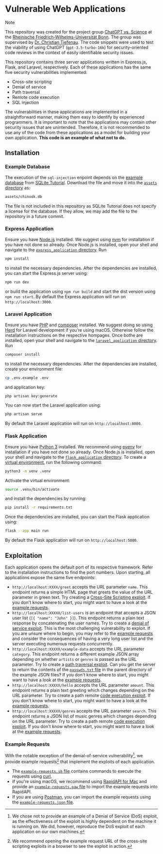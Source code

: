 # Vulnerable Web Applications

> [!NOTE]
> This repository was created for the project group [ChatGPT vs. Science](https://www.uni-bonn.de/en) at the [Rheinische Friedrich-Wilhelms-Universität Bonn](https://www.uni-bonn.de/en). The group was supervised by [Dr. Christian Tiefenau](https://christiantiefenau.de/). The code snippets were used to test the viability of using ChatGPT (`gpt-3.5-turbo-16k`) for security-oriented code reviews in the context of easily identifiable security issues.

This repository contains three server applications written in Express.js, Flask, and Laravel, respectively. Each of these applications has the same five security vulnerabilities implemented:

- Cross-site scripting
- Denial of service
- Path traversal
- Remote code execution
- SQL injection

The vulnerabilities in these applications are implemented in a straightforward manner, making them easy to identify by experienced programmers. It is important to note that the applications may contain other security issues that are unintended. Therefore, it is not recommended to use any of the code from these applications as a model for building your own application. **This code is an example of what not to do.**

## Installation

### Example Database

The execution of the `sql-injection` enpoint depends on the [example database](https://www.sqlitetutorial.net/sqlite-sample-database/) from [SQLite Tutorial](https://www.sqlitetutorial.net). Download the file and move it into the [`assets` directory](./assets) as:

```txt
assets/chinook.db
```

The file is not included in this repository as SQLite Tutorial does not specify a license for the database. If they allow, we may add the file to the repository in a future commit.

### Express Application

Ensure you have [Node.js](https://nodejs.org/en) installed. We suggest using [nvm](https://github.com/nvm-sh/nvm) for installation if you have not done so already. Once Node.js is installed, open your shell and navigate to the [`express_application` directory](./express_application). Run

```sh
npm install
```

to install the necessary dependencies. After the dependencies are installed, you can start the Express.js server using:

```sh
npm run dev￼ 
```

or build the application using `npm run build` and start the dist version using `npm run start`. By default the Express application will run on `http://localhost:3000`.

### Laravel Application

Ensure you have [PHP](https://www.php.net/manual/en/install.php) and [composer](https://getcomposer.org/doc/00-intro.md) installed. We suggest doing so using [Herd](https://herd.laravel.com/) for Laravel development if you’re using macOS. Otherwise follow the installation instructions on the respective hompages. Once bothe are installed, open your shell and navigate to the [`laravel_application` directory](./laravel_application). Run

```sh
composer install
```

to install the necessary dependencies. After the dependencies are installed, create your environment file:

```sh
cp .env.example .env
```

and application key:

```sh
php artisan key:generate
```

You can now start the Laravel application using:

```sh
php artisan serve
```

By default the Laravel application will run on `http://localhost:8000`.

### Flask Application

Ensure you have [Python 3](https://www.python.org/) installed. We recommend using [pyenv](https://github.com/pyenv/pyenv) for installation if you have not done so already. Once Node.js is installed, open your shell and navigate to the [`flask_application` directory](./flask_application). To create a [virtual environment](https://docs.python.org/3/library/venv.html), run the following command:

```sh
python3 -m venv .venv
```

Activate the virtual environment:

```sh
source .venv/bin/activate
```

and install the dependencies by running:

```sh
pip install -r requirements.txt
```

Once the dependencies are installed, you can start the Flask application using:

```sh
flask --app main run
```

By default the Flask application will run on `http://localhost:5000`.

## Exploitation

Each application opens the default port of its respective framework. Refer to the installation instructions to find the port numbers. Upon starting, all applications expose the same five endpoints:

- `http://localhost:XXXX/greet` accepts the URL parameter `name`. This endpoint returns a simple HTML page that greets the value of the URL parameter in green text. Try creating a [Cross-Site Scripting exploit](https://example.com). If you don't know where to start, you might want to have a look at the [example requests](#example-requests).
- `http://localhost:XXXXX/list-users` is an endpoint that accepts a JSON user list (`[{ "name": "John" }]`). This endpoint returns a plain text response by concatenating the user names. Try to create a [denial of service exploit](￼). This is the most challenging vulnerability to exploit. If you are unsure where to begin, you may refer to the [example requests](#example-requests) and consider the consequences of having a very long user list and the server executing numerous requests concurrently.
- `http://localhost:XXXXX/example-data` accepts the URL parameter `category`. This endpoint returns a different example JSON array depending on whether `artists` or `genres` is passed as the URL parameter. Try to create a [path traversal exploit](https://www.thehacker.recipes/web/inputs/directory-traversal). Can you get the server to return the contents of the [`passwds.txt` file](./assets/passwds.txt) in the parent directory of the example JSON files? If you don't know where to start, you might want to have a look at the [example requests](#example-requests).
- `http://localhost:XXXXX/hello` accepts the URL parameter `amount`. This endpoint returns a plain text greeting which changes depending on the URL parameter. Try to create a path remote [code execution exploit](https://de.wikipedia.org/wiki/Remote_Code_Execution). If you don't know where to start, you might want to have a look at the [example requests](#example-requests).
- `http://localhost:XXXXX/genres` accepts the URL parameter `search`. This endpoint returns a JSON list of music genres which changes depending on the URL parameter. Try to create a path remote [code execution exploit](https://www.thehacker.recipes/web/inputs/sqli). If you don't know where to start, you might want to have a look at the [example requests](#example-requests).

### Example Requests

With the notable exception of the denial-of-service vulnerability[^1], we provide example requests[^2] that implement the exploits of each application.

- The [`example-requests.sh` file](./example_requests/example_requests.sh) contains commands to execute the requests using [curl](https://curl.se/).
- If you're using macOS, we recommend using [RapidAPI for Mac](https://paw.cloud/) and provide an [`example-requests.paw` file](./example_requests/example_requests.paw) to import the example requests into RapidAPI.
- If you are using [Postman](https://www.postman.com/), you can import the example requests using the [`example-requests.json` file](./example_requests/example_requests.json).

[^1]: We chose not to provide an example of a Denial of Service (DoS) exploit, as the effectiveness of the exploit is highly dependent on the machine it is running on. We did, however, reproduce the DoS exploit of each application on our own machines.
[^2]: We recommend opening the example request URL of the cross-site scripting exploits in a browser to see the exploit in action.
